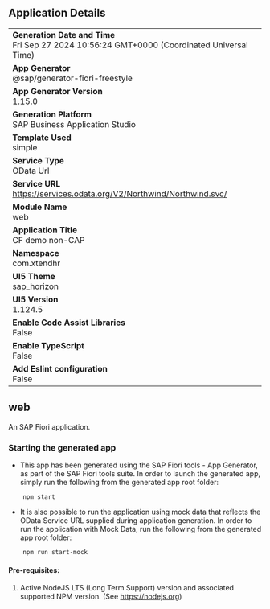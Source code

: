 ## Application Details
|               |
| ------------- |
|**Generation Date and Time**<br>Fri Sep 27 2024 10:56:24 GMT+0000 (Coordinated Universal Time)|
|**App Generator**<br>@sap/generator-fiori-freestyle|
|**App Generator Version**<br>1.15.0|
|**Generation Platform**<br>SAP Business Application Studio|
|**Template Used**<br>simple|
|**Service Type**<br>OData Url|
|**Service URL**<br>https://services.odata.org/V2/Northwind/Northwind.svc/|
|**Module Name**<br>web|
|**Application Title**<br>CF demo non-CAP|
|**Namespace**<br>com.xtendhr|
|**UI5 Theme**<br>sap_horizon|
|**UI5 Version**<br>1.124.5|
|**Enable Code Assist Libraries**<br>False|
|**Enable TypeScript**<br>False|
|**Add Eslint configuration**<br>False|

## web

An SAP Fiori application.

### Starting the generated app

-   This app has been generated using the SAP Fiori tools - App Generator, as part of the SAP Fiori tools suite.  In order to launch the generated app, simply run the following from the generated app root folder:

```
    npm start
```

- It is also possible to run the application using mock data that reflects the OData Service URL supplied during application generation.  In order to run the application with Mock Data, run the following from the generated app root folder:

```
    npm run start-mock
```

#### Pre-requisites:

1. Active NodeJS LTS (Long Term Support) version and associated supported NPM version.  (See https://nodejs.org)


